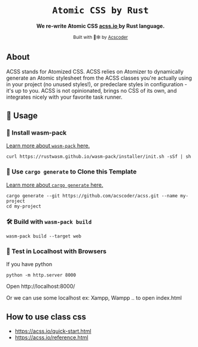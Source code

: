 <div align="center">

  <h1><code>Atomic CSS by Rust</code></h1>

  <strong>We re-write Atomic CSS <a href="https://acss.io" target="_blank">acss.io </a> by Rust language.</strong>

  <sub>Built with 🦀🕸 by <a href="https://rustvietnam.com/" target="_blank">Acscoder</a></sub>
</div>

## About

ACSS stands for Atomized CSS. ACSS relies on Atomizer to dynamically generate an Atomic stylesheet from the ACSS classes you're actually using in your project (no unused styles!), or predeclare styles in configuration - it's up to you. ACSS is not opinionated, brings no CSS of its own, and integrates nicely with your favorite task runner. 

## 🚴 Usage
### 🐑 Install wasm-pack 
[Learn more about `wasm-pack` here.](https://rustwasm.github.io/)
```
curl https://rustwasm.github.io/wasm-pack/installer/init.sh -sSf | sh
```
### 🐑 Use `cargo generate` to Clone this Template

[Learn more about `cargo generate` here.](https://github.com/ashleygwilliams/cargo-generate)

```
cargo generate --git https://github.com/acscoder/acss.git --name my-project
cd my-project
```

### 🛠️ Build with `wasm-pack build`

```
wasm-pack build --target web
```

### 🔬 Test in Localhost with Browsers
If you have python

```
python -m http.server 8000
```
Open http://localhost:8000/

Or we can use some localhost ex: Xampp, Wampp .. to open index.html


## How to use class css

* https://acss.io/quick-start.html
* https://acss.io/reference.html